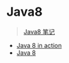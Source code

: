 # Java8
> [Java8 笔记](https://github.com/Kuangcp/Memo/blob/master/Java/AdvancedLearning/Java8.md)

- [Java 8 in action](https://github.com/java8/Java8InAction)
- [Java 8 ](https://github.com/brianway/java-learning/tree/master/java8)
